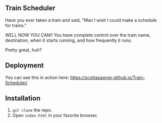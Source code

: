 ## Train Scheduler

Have you ever taken a train and said, "Man I wish I could make a schedule for trains."

WELL NOW YOU CAN!! You have complete control over the train name, destination, when it starts running, and how frequently it runs.

Pretty great, huh?

## Deployment

You can see this in action here: https://scottasawyer.github.io/Train-Scheduler/

## Installation
1. `git clone` the repo.
2. Open `index.html` in your favorite browser.
